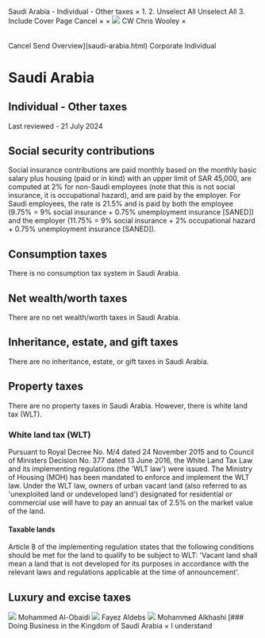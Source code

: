 Saudi Arabia - Individual - Other taxes
×
1.
2.
Unselect All
Unselect All
3.
Include Cover Page
Cancel
×
×
![](-/media/world-wide-tax-summaries/attachments/global---chris-wooley.ashx%3Frev=ac5e5f3223b34096b1afc2a6009c7320&revision=ac5e5f32-23b3-4096-b1af-c2a6009c7320&hash=859B7ADC84DC2CBEC9760E9E6EE7DE6D0A8BFCDF)
CW
Chris Wooley
×
######
Cancel
Send
Overview](saudi-arabia.html)
Corporate
Individual
# Saudi Arabia
## Individual - Other taxes
Last reviewed - 21 July 2024
## Social security contributions
Social insurance contributions are paid monthly based on the monthly basic salary plus housing (paid or in kind) with an upper limit of SAR 45,000, are computed at 2% for non-Saudi employees (note that this is not social insurance, it is occupational hazard), and are paid by the employer. For Saudi employees, the rate is 21.5% and is paid by both the employee (9.75% = 9% social insurance + 0.75% unemployment insurance [SANED]) and the employer (11.75% = 9% social insurance + 2% occupational hazard + 0.75% unemployment insurance [SANED]).
## Consumption taxes
There is no consumption tax system in Saudi Arabia.
## Net wealth/worth taxes
There are no net wealth/worth taxes in Saudi Arabia.
## Inheritance, estate, and gift taxes
There are no inheritance, estate, or gift taxes in Saudi Arabia.
## Property taxes
There are no property taxes in Saudi Arabia. However, there is white land tax (WLT).
### White land tax (WLT)
Pursuant to Royal Decree No. M/4 dated 24 November 2015 and to Council of Ministers Decision No. 377 dated 13 June 2016, the White Land Tax Law and its implementing regulations (the 'WLT law') were issued.
The Ministry of Housing (MOH) has been mandated to enforce and implement the WLT law.
Under the WLT law, owners of urban vacant land (also referred to as 'unexploited land or undeveloped land') designated for residential or commercial use will have to pay an annual tax of 2.5% on the market value of the land.
#### Taxable lands
Article 8 of the implementing regulation states that the following conditions should be met for the land to qualify to be subject to WLT:
'Vacant land shall mean a land that is not developed for its purposes in accordance with the relevant laws and regulations applicable at the time of announcement'.
## Luxury and excise taxes
![](-/media/world-wide-tax-summaries/attachments/saudi-_arabia---mohammed_al_obaidi.ashx%3Frev=253d28e9302f4c2f88ae4d79c0165d94&revision=253d28e9-302f-4c2f-88ae-4d79c0165d94&hash=9DCF61D7E180D2FAF104FC7284F888DB6F4800A2)
Mohammed Al-Obaidi
![](-/media/world-wide-tax-summaries/attachments/saudiarabia---fayezaldebs.ashx%3Frev=274384aab0ec49968a7cf8e0c9533de2&revision=274384aa-b0ec-4996-8a7c-f8e0c9533de2&hash=7DB119184F0AE39BF1C8889275F76AB25A5199A0)
Fayez Aldebs
![](-/media/world-wide-tax-summaries/saudiarabiamohammed-alkhashimo-alkhashi--personal-photojpg20220618065042022.ashx%3Frev=278cdd0d8fc14279bd6ba299b3b117d7&revision=278cdd0d-8fc1-4279-bd6b-a299b3b117d7&hash=C7E6BE52B5E159F86CDEDB0BFF112C562353B9D9)
Mohammed Alkhashi
[### Doing Business in the Kingdom of Saudi Arabia
×
I understand
